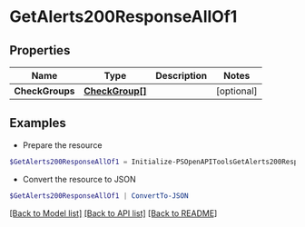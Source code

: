 # GetAlerts200ResponseAllOf1
## Properties

Name | Type | Description | Notes
------------ | ------------- | ------------- | -------------
**CheckGroups** | [**CheckGroup[]**](CheckGroup.md) |  | [optional] 

## Examples

- Prepare the resource
```powershell
$GetAlerts200ResponseAllOf1 = Initialize-PSOpenAPIToolsGetAlerts200ResponseAllOf1  -CheckGroups null
```

- Convert the resource to JSON
```powershell
$GetAlerts200ResponseAllOf1 | ConvertTo-JSON
```

[[Back to Model list]](../README.md#documentation-for-models) [[Back to API list]](../README.md#documentation-for-api-endpoints) [[Back to README]](../README.md)

